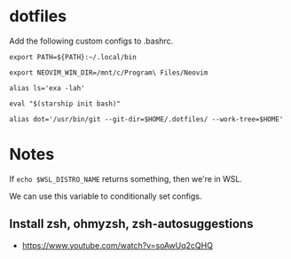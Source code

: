 # dotfiles

Add the following custom configs to .bashrc.

```
export PATH=${PATH}:~/.local/bin

export NEOVIM_WIN_DIR=/mnt/c/Program\ Files/Neovim

alias ls='exa -lah'

eval "$(starship init bash)"

alias dot='/usr/bin/git --git-dir=$HOME/.dotfiles/ --work-tree=$HOME'
```

# Notes

If `echo $WSL_DISTRO_NAME` returns something, then we're in WSL.

We can use this variable to conditionally set configs.

## Install zsh, ohmyzsh, zsh-autosuggestions

- https://www.youtube.com/watch?v=soAwUq2cQHQ
